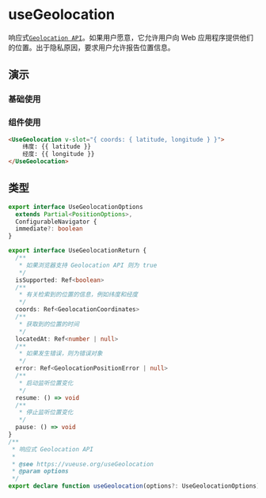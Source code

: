 # useGeolocation

响应式[`Geolocation API`](https://developer.mozilla.org/zh-CN/docs/Web/API/Geolocation_API)。如果用户愿意，它允许用户向 Web 应用程序提供他们的位置。出于隐私原因，要求用户允许报告位置信息。

## 演示

### 基础使用

<demo src="./demo.vue" title="" desc=""></demo>

### 组件使用

```html
<UseGeolocation v-slot="{ coords: { latitude, longitude } }">
    纬度: {{ latitude }}
    经度: {{ longitude }}
</UseGeolocation>
```




## 类型

```ts
export interface UseGeolocationOptions
  extends Partial<PositionOptions>,
  ConfigurableNavigator {
  immediate?: boolean
}

export interface UseGeolocationReturn {
  /**
   * 如果浏览器支持 Geolocation API 则为 true
   */
  isSupported: Ref<boolean>
  /**
   * 有关检索到的位置的信息，例如纬度和经度
   */
  coords: Ref<GeolocationCoordinates>
  /**
   * 获取到的位置的时间
   */
  locatedAt: Ref<number | null>
  /**
   * 如果发生错误，则为错误对象
   */
  error: Ref<GeolocationPositionError | null>
  /**
   * 启动监听位置变化
   */
  resume: () => void
  /**
   * 停止监听位置变化
   */
  pause: () => void
}
/**
 * 响应式 Geolocation API
 *
 * @see https://vueuse.org/useGeolocation
 * @param options
 */
export declare function useGeolocation(options?: UseGeolocationOptions): UseGeolocationReturn
```

